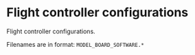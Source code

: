 # Flight controller configurations

Flight controller configurations.

Filenames are in format: `MODEL_BOARD_SOFTWARE.*`
